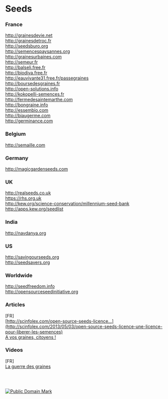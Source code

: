 # Seeds

### France

http://grainesdevie.net  
http://grainesdetroc.fr  
http://seedsburo.org  
http://semencespaysannes.org  
http://grainesurbaines.com  
http://semeur.fr  
http://balseli.free.fr  
http://biodiva.free.fr  
http://eauvivante31.free.fr/passegraines  
http://boursedesgraines.fr  
http://open-solutions.info  
http://kokopelli-semences.fr  
http://fermedesaintemarthe.com  
http://bongraine.info  
http://essembio.com  
http://biaugerme.com  
http://germinance.com  


### Belgium

http://semaille.com  


### Germany

http://magicgardenseeds.com  


### UK

http://realseeds.co.uk  
https://rhs.org.uk  
http://kew.org/science-conservation/millennium-seed-bank  
http://apps.kew.org/seedlist  


### India

http://navdanya.org  


### US

http://savingourseeds.org  
http://seedsavers.org  


### Worldwide

http://seedfreedom.info  
http://opensourceseedinitiative.org  


### Articles

[FR]  
[http://scinfolex.com/open-source-seeds-licence...](http://scinfolex.com/2013/05/03/open-source-seeds-licence-une-licence-pour-liberer-les-semences)  
[A vos graines, citoyens !](http://gastronomie.blog.lemonde.fr/2015/01/29/a-vos-graines-citoyens)


### Videos

[FR]  
[La guerre des graines](https://www.youtube.com/watch?v=vGtGSFneI7o#t=506)


<br><br>

[![Public Domain Mark](http://i.creativecommons.org/p/mark/1.0/88x31.png)](http://creativecommons.org/publicdomain/mark/1.0/)
